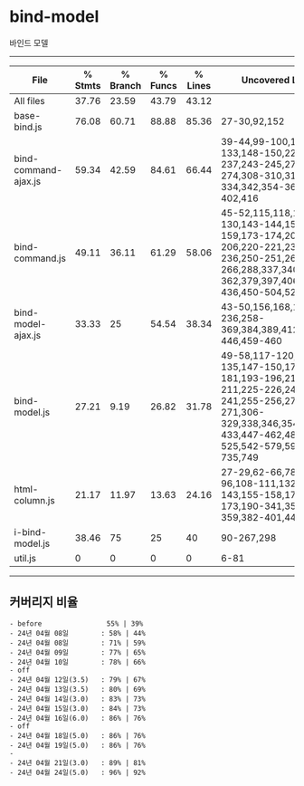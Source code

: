 # bind-model
바인드 모델

----------------------------------------
File                                     | % Stmts | % Branch | % Funcs | % Lines | Uncovered Line #s                                                           
-----------------------------------------|---------|----------|---------|---------|--
All files             |   37.76 |    23.59 |   43.79 |   43.12 |                                                                                                                                                               
 base-bind.js         |   76.08 |    60.71 |   88.88 |   85.36 | 27-30,92,152                                                                                                                                                  
 bind-command-ajax.js |   59.34 |    42.59 |   84.61 |   66.44 | 39-44,99-100,132-133,148-150,225,233-237,243-245,271-274,308-310,319-334,342,354-360,388-402,416                                                              
 bind-command.js      |   49.11 |    36.11 |   61.29 |   58.06 | 45-52,115,118,129-130,143-144,158-159,173-174,205-206,220-221,235-236,250-251,265-266,288,337,340,349,354-362,379,397,406,418-436,450-504,520,541             
 bind-model-ajax.js   |   33.33 |       25 |   54.54 |   38.34 | 43-50,156,168,194-236,258-369,384,389,412-446,459-460                                                                                                         
 bind-model.js        |   27.21 |     9.19 |   26.82 |   31.78 | 49-58,117-120,132-135,147-150,178-181,193-196,210-211,225-226,240-241,255-256,270-271,306-329,338,346,354,371,393-433,447-462,489-525,542-579,593,607-735,749 
 html-column.js       |   21.17 |    11.97 |   13.63 |   24.16 | 27-29,62-66,78-81,93-96,108-111,132-143,155-158,170-173,190-341,356-359,382-401,448-449                                                                       
 i-bind-model.js      |   38.46 |       75 |      25 |      40 | 90-267,298                                                                                                                                                    
 util.js              |       0 |        0 |       0 |       0 | 6-81                               
----------------------------------------


## 커버리지 비율
    - before                55% | 39%
    - 24년 04월 08일        : 58% | 44%
    - 24년 04월 08일        : 71% | 59%
    - 24년 04월 09일        : 77% | 65%
    - 24년 04월 10일        : 78% | 66%
    - off 
    - 24년 04월 12일(3.5)   : 79% | 67%  
    - 24년 04월 13일(3.5)   : 80% | 69%  
    - 24년 04월 14일(3.0)   : 83% | 73%  
    - 24년 04월 15일(3.0)   : 84% | 73%  
    - 24년 04월 16일(6.0)   : 86% | 76%  
    - off 
    - 24년 04월 18일(5.0)   : 86% | 76%  
    - 24년 04월 19일(5.0)   : 86% | 76%  
    -
    - 24년 04월 21일(3.0)   : 89% | 81%  
    - 24년 04월 24일(5.0)   : 96% | 92%  
